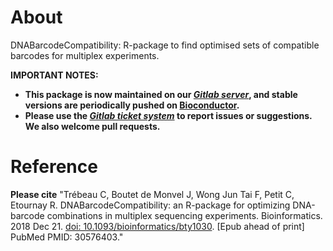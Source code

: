 


About
=================

DNABarcodeCompatibility: R-package to find optimised sets of compatible barcodes for multiplex experiments.

**IMPORTANT NOTES:** 

+ **This package is now maintained on our [*Gitlab server*](https://gitlab.pasteur.fr/ida-public/dnabarcodecompatibility), and stable versions are periodically pushed on [Bioconductor](https://bioconductor.org/packages/release/bioc/html/DNABarcodeCompatibility.html).**
+ **Please use the [*Gitlab ticket system*](https://gitlab.pasteur.fr/ida-public/dnabarcodecompatibility/-/issues) to report issues or suggestions. We also welcome pull requests.**


Reference
==========

**Please cite** "Trébeau C, Boutet de Monvel J, Wong Jun Tai F, Petit C, Etournay R. DNABarcodeCompatibility: an R-package for optimizing DNA-barcode combinations in multiplex sequencing experiments. Bioinformatics. 2018 Dec 21. [doi: 10.1093/bioinformatics/bty1030](https://doi.org/10.1093/bioinformatics/bty1030). [Epub ahead of print] PubMed PMID: 30576403."



